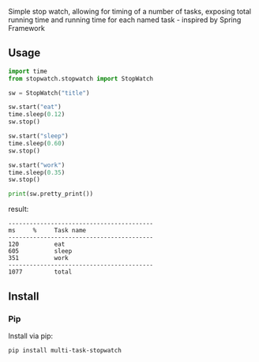 Simple stop watch, allowing for timing of a number of tasks, exposing total running time and running time for each named
task - inspired by Spring Framework

## Usage

```python
import time
from stopwatch.stopwatch import StopWatch

sw = StopWatch("title")

sw.start("eat")
time.sleep(0.12)
sw.stop()

sw.start("sleep")
time.sleep(0.60)
sw.stop()

sw.start("work")
time.sleep(0.35)
sw.stop()

print(sw.pretty_print())
```

result:

```
-----------------------------------------
ms     %     Task name
-----------------------------------------
120          eat
605          sleep
351          work
-----------------------------------------
1077         total
```

## Install

### Pip

Install via pip:

```shell
pip install multi-task-stopwatch
```

